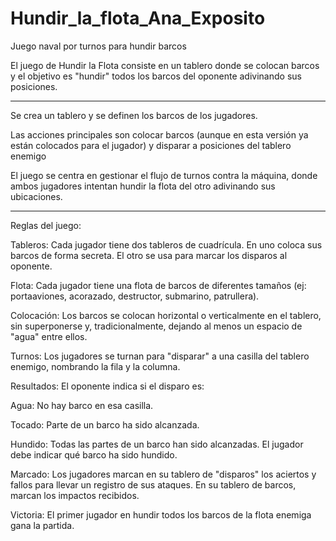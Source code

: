 # Hundir_la_flota_Ana_Exposito
Juego naval por turnos para hundir barcos

El juego de Hundir la Flota consiste en un tablero donde se colocan barcos y el objetivo es "hundir" todos los barcos del oponente adivinando sus posiciones. 

***

Se crea un tablero y se definen los barcos de los jugadores.

Las acciones principales son colocar barcos (aunque en esta versión ya están colocados para el jugador) y disparar a posiciones del tablero enemigo

 El juego se centra en gestionar el flujo de turnos contra la máquina, donde ambos jugadores intentan hundir la flota del otro adivinando sus ubicaciones.


***

Reglas del juego: 

Tableros: Cada jugador tiene dos tableros de cuadrícula. En uno coloca sus barcos de forma secreta. El otro se usa para marcar los disparos al oponente.

Flota: Cada jugador tiene una flota de barcos de diferentes tamaños (ej: portaaviones, acorazado, destructor, submarino, patrullera).

Colocación: Los barcos se colocan horizontal o verticalmente en el tablero, sin superponerse y, tradicionalmente, dejando al menos un espacio de "agua" entre ellos.

Turnos: Los jugadores se turnan para "disparar" a una casilla del tablero enemigo, nombrando la fila y la columna.

Resultados: El oponente indica si el disparo es:

Agua: No hay barco en esa casilla.

Tocado: Parte de un barco ha sido alcanzada.

Hundido: Todas las partes de un barco han sido alcanzadas. El jugador debe indicar qué barco ha sido hundido.

Marcado: Los jugadores marcan en su tablero de "disparos" los aciertos y fallos para llevar un registro de sus ataques. En su tablero de barcos, marcan los impactos recibidos.

Victoria: El primer jugador en hundir todos los barcos de la flota enemiga gana la partida.